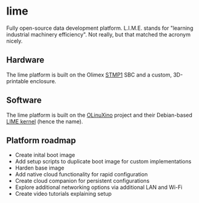# lime

Fully open-source data development platform. L.I.M.E. stands for "learning industrial machinery efficiency". Not really, but that matched the acronym nicely.

## Hardware

The lime platform is built on the Olimex [STMP1](https://www.olimex.com/Products/OLinuXino/STMP1/STMP157-OLinuXino-LIME2/open-source-hardware) SBC and a custom, 3D-printable enclosure.

## Software

The lime platform is built on the [OLinuXino](https://github.com/OLIMEX/OLINUXINO) project and their Debian-based [LIME kernel](http://images.olimex.com/release/stm32-lime/) (hence the name).

## Platform roadmap

* Create inital boot image
* Add setup scripts to duplicate boot image for custom implementations
* Harden base image
* Add native cloud functionality for rapid configuration
* Create cloud companion for persistent configurations 
* Explore additional networking options via additional LAN and Wi-Fi
* Create video tutorials explaining setup
